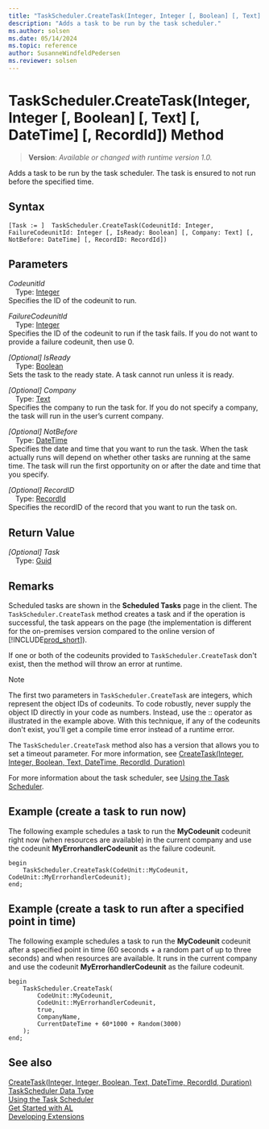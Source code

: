 ```yaml
---
title: "TaskScheduler.CreateTask(Integer, Integer [, Boolean] [, Text] [, DateTime] [, RecordId]) Method"
description: "Adds a task to be run by the task scheduler."
ms.author: solsen
ms.date: 05/14/2024
ms.topic: reference
author: SusanneWindfeldPedersen
ms.reviewer: solsen
---
```

[//]: # (START>DO_NOT_EDIT)
[//]: # (IMPORTANT:Do not edit any of the content between here and the END>DO_NOT_EDIT.)
[//]: # (Any modifications should be made in the .xml files in the ModernDev repo.)
# TaskScheduler.CreateTask(Integer, Integer [, Boolean] [, Text] [, DateTime] [, RecordId]) Method
> **Version**: _Available or changed with runtime version 1.0._

Adds a task to be run by the task scheduler. The task is ensured to not run before the specified time.


## Syntax
```AL
[Task := ]  TaskScheduler.CreateTask(CodeunitId: Integer, FailureCodeunitId: Integer [, IsReady: Boolean] [, Company: Text] [, NotBefore: DateTime] [, RecordID: RecordId])
```
## Parameters
*CodeunitId*  
&emsp;Type: [Integer](../integer/integer-data-type.md)  
Specifies the ID of the codeunit to run.  

*FailureCodeunitId*  
&emsp;Type: [Integer](../integer/integer-data-type.md)  
Specifies the ID of the codeunit to run if the task fails. If you do not want to provide a failure codeunit, then use 0.  

*[Optional] IsReady*  
&emsp;Type: [Boolean](../boolean/boolean-data-type.md)  
Sets the task to the ready state. A task cannot run unless it is ready.  

*[Optional] Company*  
&emsp;Type: [Text](../text/text-data-type.md)  
Specifies the company to run the task for. If you do not specify a company, the task will run in the user’s current company.  

*[Optional] NotBefore*  
&emsp;Type: [DateTime](../datetime/datetime-data-type.md)  
Specifies the date and time that you want to run the task. When the task actually runs will depend on whether other tasks are running at the same time. The task will run the first opportunity on or after the date and time that you specify.  

*[Optional] RecordID*  
&emsp;Type: [RecordId](../recordid/recordid-data-type.md)  
Specifies the recordID of the record that you want to run the task on.  


## Return Value
*[Optional] Task*  
&emsp;Type: [Guid](../guid/guid-data-type.md)  



[//]: # (IMPORTANT: END>DO_NOT_EDIT)

## Remarks

Scheduled tasks are shown in the **Scheduled Tasks** page in the client. The `TaskScheduler.CreateTask` method creates a task and if the operation is successful, the task appears on the page (the implementation is different for the on-premises version compared to the online version of [!INCLUDE[prod_short](../../includes/prod_short.md)]).  

If one or both of the codeunits provided to `TaskScheduler.CreateTask` don't exist, then the method will throw an error at runtime.

> [!NOTE]  
> The first two parameters in `TaskScheduler.CreateTask` are integers, which represent the object IDs of codeunits. To code robustly, never supply the object ID directly in your code as numbers. Instead, use the :: operator as illustrated in the example above. With this technique, if any of the codeunits don't exist, you'll get a compile time error instead of a runtime error. 

The `TaskScheduler.CreateTask` method also has a version that allows you to set a timeout parameter. For more information, see [CreateTask(Integer, Integer, Boolean, Text, DateTime, RecordId, Duration)](taskscheduler-createtask-integer-integer-boolean-string-datetime-recordid-duration-method.md)

For more information about the task scheduler, see [Using the Task Scheduler](../../devenv-task-scheduler.md). 

## Example (create a task to run now)

The following example schedules a task to run the **MyCodeunit** codeunit right now (when resources are available) in the current company and use the codeunit **MyErrorhandlerCodeunit** as the failure codeunit. 

```AL
begin
    TaskScheduler.CreateTask(CodeUnit::MyCodeunit, CodeUnit::MyErrorhandlerCodeunit);  
end;
```  

## Example (create a task to run after a specified point in time)

The following example schedules a task to run the **MyCodeunit** codeunit after a specified point in time (60 seconds + a random part of up to three seconds) and when resources are available. It runs in the current company and use the codeunit **MyErrorhandlerCodeunit** as the failure codeunit. 

```AL
begin
    TaskScheduler.CreateTask(
        CodeUnit::MyCodeunit, 
        CodeUnit::MyErrorhandlerCodeunit, 
        true, 
        CompanyName, 
        CurrentDateTime + 60*1000 + Random(3000)
    );  
end;
```  

## See also

[CreateTask(Integer, Integer, Boolean, Text, DateTime, RecordId, Duration)](taskscheduler-createtask-integer-integer-boolean-string-datetime-recordid-duration-method.md)   
[TaskScheduler Data Type](taskscheduler-data-type.md)     
[Using the Task Scheduler](../../devenv-task-scheduler.md)   
[Get Started with AL](../../devenv-get-started.md)  
[Developing Extensions](../../devenv-dev-overview.md)
